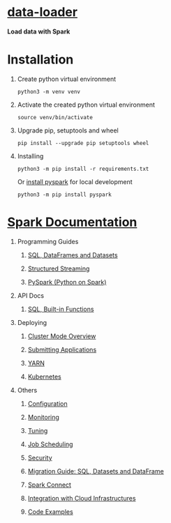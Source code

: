 # [data-loader](https://github.com/nguyentrieuanduong/data-loader.git)

**Load data with Spark**

# Installation

1. Create python virtual environment

   ```shell
   python3 -m venv venv
   ```

2. Activate the created python virtual environment

   ```shell
   source venv/bin/activate
   ```

3. Upgrade pip, setuptools and wheel

   ```shell
   pip install --upgrade pip setuptools wheel
   ```

4. Installing

   ```shell
   python3 -m pip install -r requirements.txt
   ```

   Or [install pyspark](https://spark.apache.org/docs/latest/api/python/getting_started/install.html) for local
   development

   ```shell
   python3 -m pip install pyspark
   ```

# [Spark Documentation](https://spark.apache.org/docs/latest/)

1. Programming Guides

    1. [SQL, DataFrames and Datasets](https://spark.apache.org/docs/latest/sql-programming-guide.html)

    2. [Structured Streaming](https://spark.apache.org/docs/latest/structured-streaming-programming-guide.html)

    3. [PySpark (Python on Spark)](https://spark.apache.org/docs/latest/api/python/getting_started/index.html)

2. API Docs

    1. [SQL, Built-in Functions](https://spark.apache.org/docs/latest/api/sql/index.html)

3. Deploying

    1. [Cluster Mode Overview](https://spark.apache.org/docs/latest/cluster-overview.html)

    2. [Submitting Applications](https://spark.apache.org/docs/latest/submitting-applications.html)

    3. [YARN](https://spark.apache.org/docs/latest/running-on-yarn.html)

    4. [Kubernetes](https://spark.apache.org/docs/latest/running-on-kubernetes.html)

4. Others

    1. [Configuration](https://spark.apache.org/docs/latest/configuration.html)

    2. [Monitoring](https://spark.apache.org/docs/latest/monitoring.html)

    3. [Tuning](https://spark.apache.org/docs/latest/tuning.html)

    4. [Job Scheduling](https://spark.apache.org/docs/latest/job-scheduling.html)

    5. [Security](https://spark.apache.org/docs/latest/security.html)

    6. [Migration Guide: SQL, Datasets and DataFrame](https://spark.apache.org/docs/latest/sql-migration-guide.html)

    7. [Spark Connect](https://spark.apache.org/docs/latest/spark-connect-overview.html)

    8. [Integration with Cloud Infrastructures](https://spark.apache.org/docs/latest/cloud-integration.html)

    9. [Code Examples](https://spark.apache.org/examples.html)

